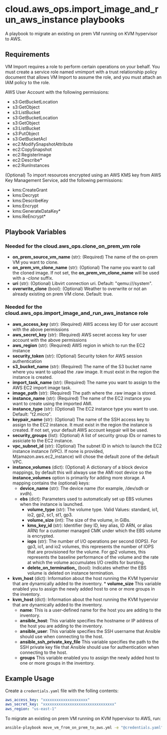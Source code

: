 # cloud.aws_ops.import_image_and_run_aws_instance playbooks

A playbook to migrate an existing on prem VM running on KVM hypervisor to AWS.

## Requirements

VM Import requires a role to perform certain operations on your behalf. You must create a service role named vmimport with a trust relationship policy document that allows VM Import to assume the role, and you must attach an IAM policy to the role.

AWS User Account with the following permissions:
* s3:GetBucketLocation
* s3:GetObject
* s3:ListBucket
* s3:GetBucketLocation
* s3:GetObject
* s3:ListBucket
* s3:PutObject
* s3:GetBucketAcl
* ec2:ModifySnapshotAttribute
* ec2:CopySnapshot
* ec2:RegisterImage
* ec2:Describe*
* ec2:RunInstances

(Optional) To import resources encrypted using an AWS KMS key from AWS Key Management Service, add the following permissions:
* kms:CreateGrant
* kms:Decrypt
* kms:DescribeKey
* kms:Encrypt
* kms:GenerateDataKey*
* kms:ReEncrypt*

## Playbook Variables

### Needed for the cloud.aws_ops.clone_on_prem_vm role

* **on_prem_source_vm_name** (str): (Required) The name of the on-prem VM you want to clone.
* **on_prem_vm_clone_name** (str): (Optional) The name you want to call the cloned image. If not set, the **on_prem_vm_clone_name** will be used with a _-clone_ suffix.
* **uri** (str): (Optional) Libvirt connection uri. Default: "qemu:///system".
* **overwrite_clone** (bool): (Optional) Weather to overwrite or not an already existing on prem VM clone. Default: true.

### Needed for the cloud.aws_ops.import_image_and_run_aws_instance role

* **aws_access_key** (str): (Required) AWS access key ID for user account with the above permissions
* **aws_secret_key** (str): (Required) AWS secret access key for user account with the above permissions
* **aws_region** (str): (Required) AWS region in which to run the EC2 instance
* **security_token** (str): (Optional) Security token for AWS session authentication
* **s3_bucket_name** (str): (Required) The name of the S3 bucket name where you want to upload the .raw image. It must exist in the region the instance is created.
* **import_task_name** (str): (Required) The  name you want to assign to the AWS EC2 import image task.
* **image_path** (str): (Required) The path where the .raw image is stored.
* **instance_name** (str): (Required) The name of the EC2 instance you want to create using the imported AMI.
* **instance_type** (str): (Optional) The EC2 instance type you want to use. Default: "t2.micro".
* **keypair_name** (str): (Optional) The name of the SSH access key to assign to the EC2 instance. It must exist in the region the instance is created. If not set, your default AWS account keypair will be used.
* **security_groups** (list): (Optional) A list of security group IDs or names to assiciate to the EC2 instance.
* **vpc_subnet_id** (str): (Optional) The subnet ID in which to launch the EC2 instance instance (VPC). If none is provided, M(amazon.aws.ec2_instance) will chose the default zone of the default VPC.
* **instance_volumes** (dict): (Optional) A dictionary of a block device mappings, by default this will always use the AMI root device so the **instance_volumes** option is primarily for adding more storage. A mapping contains the (optional) keys:
    * **device_name** (str): The device name (for example, /dev/sdh or xvdh).
    * **ebs** (dict): Parameters used to automatically set up EBS volumes when the instance is launched.
        * **volume_type** (str): The volume type. Valid Values: standard, io1, io2, gp2, sc1, st1, gp3.
        * **volume_size** (int): The size of the volume, in GiBs.
        * **kms_key_id** (str): Identifier (key ID, key alias, ID ARN, or alias ARN) for a customer managed CMK under which the EBS volume is encrypted.
        * **iops** (str): The number of I/O operations per second (IOPS). For gp3, io1, and io2 volumes, this represents the number of IOPS that are provisioned for the volume. For gp2 volumes, this represents the baseline performance of the volume and the rate at which the volume accumulates I/O credits for bursting.
        * **delete_on_termination_** (bool): Indicates whether the EBS volume is deleted on instance termination.
* **kvm_host** (dict): Information about the host running the KVM hypervisr that are dynamically added to the inventory.
        * **volume_size** This variable enabled you to assign the newly added host to one or more groups in the inventory.
* **kvm_host** (dict): Information about the host running the KVM hypervisr that are dynamically added to the inventory.
    * **name**: This is a user-defined name for the host you are adding to the inventory.
    * **ansible_host**: This variable specifies the hostname or IP address of the host you are adding to the inventory.
    * **ansible_user**: This variable specifies the SSH username that Ansible should use when connecting to the host.
    * **ansible_ssh_private_key_file** This variable specifies the path to the SSH private key file that Ansible should use for authentication when connecting to the host.
    * **groups** This variable enabled you to assign the newly added host to one or more groups in the inventory.

## Example Usage

Create a `credentials.yaml` file with the folling contents:

```yaml
aws_access_key: "xxxxxxxxxxxxxxxxxxxx"
aws_secret_key: "xxxxxxxxxxxxxxxxxxxxxxxxxxxxxxxx"
aws_region: "us-east-1"
```

To migrate an existing on prem VM running on KVM hypervisor to AWS, run:

```bash
ansible-playbook move_vm_from_on_prem_to_aws.yml -e "@credentials.yaml"
```
